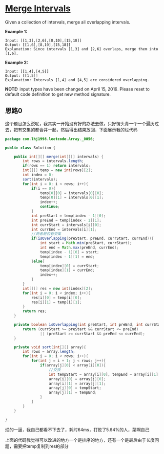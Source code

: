 # [Merge Intervals](https://leetcode.com/problems/merge-intervals/)

Given a collection of intervals, merge all overlapping intervals.

**Example 1:**

```
Input: [[1,3],[2,6],[8,10],[15,18]]
Output: [[1,6],[8,10],[15,18]]
Explanation: Since intervals [1,3] and [2,6] overlaps, merge them into [1,6].
```

**Example 2:**

```
Input: [[1,4],[4,5]]
Output: [[1,5]]
Explanation: Intervals [1,4] and [4,5] are considered overlapping.
```

**NOTE:** input types have been changed on April 15, 2019. Please reset to default code definition to get new method signature.

## 思路0

这个题目怎么说呢，我其实一开始没有好的办法去做，只好愣头青一个一个遍历过去，把有交集的都合并一起，然后得出结果放回，下面展示我的烂代码

```java
package com.lhj1998.leetcode.Array._0056;

public class Solution {

    public int[][] merge(int[][] intervals) {
        int rows = intervals.length;
        if(rows == 1) return intervals;
        int[][] temp = new int[rows][2];
        int index = 0;
        sort(intervals);
        for(int i = 0; i < rows; i++){
            if(i == 0){
                temp[0][0] = intervals[0][0];
                temp[0][1] = intervals[0][1];
                index++;
                continue;
            }
            int preStart = temp[index - 1][0];
            int preEnd = temp[index - 1][1];
            int currStart = intervals[i][0];
            int currEnd = intervals[i][1];
            //两者是否有交集
            if(isOverlapping(preStart, preEnd, currStart, currEnd)){
                int start = Math.min(preStart, currStart);
                int end = Math.max(preEnd, currEnd);
                temp[index - 1][0] = start;
                temp[index - 1][1] = end;
            }else{
                temp[index][0] = currStart;
                temp[index][1] = currEnd;
                index++;
            }
        }
        int[][] res = new int[index][2];
        for(int i = 0; i < index; i++){
            res[i][0] = temp[i][0];
            res[i][1] = temp[i][1];
        }
        return res;
    }

    private boolean isOverlapping(int preStart, int preEnd, int currStart, int currEnd){
        return (currStart >= preStart && currStart <= preEnd)
                || (preStart >= currStart && preEnd <= currEnd);
    }

    private void sort(int[][] array){
        int rows = array.length;
        for(int i = 0; i < rows; i++){
            for(int j = i + 1; j < rows; j++){
                if(array[j][0] < array[i][0]){
                    //交换
                    int tempStart = array[i][0], tempEnd = array[i][1];
                    array[i][0] = array[j][0];
                    array[i][1] = array[j][1];
                    array[j][0] = tempStart;
                    array[j][1] = tempEnd;
                }
            }
        }
    }

}

```

烂的一逼，我自己都看不下去了，耗时64ms，打败了5.64%的人，菜啊自己

上面的代码我觉得可以改进的地方一个是排序的地方，还有一个是最后由于长度问题，需要把temp复制到res的部分